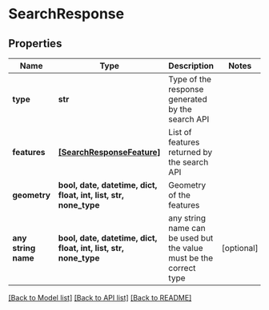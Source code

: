 # SearchResponse


## Properties
Name | Type | Description | Notes
------------ | ------------- | ------------- | -------------
**type** | **str** | Type of the response generated by the search API | 
**features** | [**[SearchResponseFeature]**](SearchResponseFeature.md) | List of features returned by the search API | 
**geometry** | **bool, date, datetime, dict, float, int, list, str, none_type** | Geometry of the features | 
**any string name** | **bool, date, datetime, dict, float, int, list, str, none_type** | any string name can be used but the value must be the correct type | [optional]

[[Back to Model list]](../README.md#documentation-for-models) [[Back to API list]](../README.md#documentation-for-api-endpoints) [[Back to README]](../README.md)


